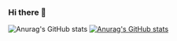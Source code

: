 ### Hi there 👋
![Anurag's GitHub stats](https://github-readme-stats.vercel.app/api?username=Dawoxiansigema&show_icons=true&theme=radical)
[![Anurag's GitHub stats](https://github-readme-stats.vercel.app/api?username=Dawoxiansigema)](https://github.com/anuraghazra/github-readme-stats)

<!--
**Dawoxiansigema/Dawoxiansigema** is a ✨ _special_ ✨ repository because its `README.md` (this file) appears on your GitHub profile.

Here are some ideas to get you started:

- 🔭 I’m currently working on ... something
- 🌱 I’m currently learning ...
- 👯 I’m looking to collaborate on ...
- 🤔 I’m looking for help with ...
- 💬 Ask me about ...
- 📫 How to reach me: ...
- 😄 Pronouns: ...
- ⚡ Fun fact: ...
-->
